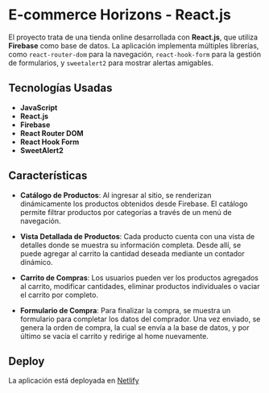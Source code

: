 # E-commerce Horizons - React.js

El proyecto trata de una tienda online desarrollada con **React.js**, que utiliza **Firebase** como base de datos. La aplicación implementa múltiples librerías, como `react-router-dom` para la navegación, `react-hook-form` para la gestión de formularios, y `sweetalert2` para mostrar alertas amigables.

## Tecnologías Usadas

- **JavaScript**
- **React.js**
- **Firebase**
- **React Router DOM**
- **React Hook Form**
- **SweetAlert2**

## Características

- **Catálogo de Productos**: Al ingresar al sitio, se renderizan dinámicamente los productos obtenidos desde Firebase. El catálogo permite filtrar productos por categorías a través de un menú de navegación.
  
- **Vista Detallada de Productos**: Cada producto cuenta con una vista de detalles donde se muestra su información completa. Desde allí, se puede agregar al carrito la cantidad deseada mediante un contador dinámico.

- **Carrito de Compras**: Los usuarios pueden ver los productos agregados al carrito, modificar cantidades, eliminar productos individuales o vaciar el carrito por completo.

- **Formulario de Compra**: Para finalizar la compra, se muestra un formulario para completar los datos del comprador. Una vez enviado, se genera la orden de compra, la cual se envía a la base de datos, y por último se vacía el carrito y redirige al home nuevamente.

## Deploy

La aplicación está deployada en [Netlify](https://ecommerce-react-horizons.netlify.app/)


